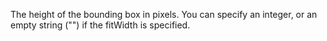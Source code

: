 The height of the bounding box in pixels. You can specify an integer, or an empty string ("") if the fitWidth is specified.